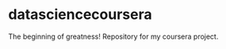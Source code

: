 datasciencecoursera
===================

The beginning of greatness! Repository for my coursera project.  
